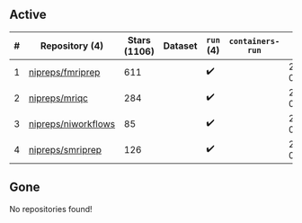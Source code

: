 ## Active
| # | Repository (4) | Stars (1106) | Dataset | `run` (4) | `containers-run` | Last Modified |
| --- | --- | --- | --- | --- | --- | --- |
| 1 | [nipreps/fmriprep](https://github.com/nipreps/fmriprep) | 611 |  | :heavy_check_mark: |  | 2024-06-22 07:07:14+00:00 |
| 2 | [nipreps/mriqc](https://github.com/nipreps/mriqc) | 284 |  | :heavy_check_mark: |  | 2024-06-20 07:46:57+00:00 |
| 3 | [nipreps/niworkflows](https://github.com/nipreps/niworkflows) | 85 |  | :heavy_check_mark: |  | 2024-06-22 08:45:51+00:00 |
| 4 | [nipreps/smriprep](https://github.com/nipreps/smriprep) | 126 |  | :heavy_check_mark: |  | 2024-06-18 01:06:54+00:00 |

## Gone
No repositories found!
